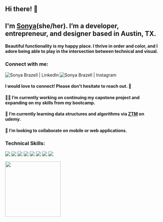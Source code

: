 ## Hi there! 👋

## I'm [Sonya](https://www.notion.so/sonyabrazell/sonya-brazell-9525abc3a7b94ea48699afa6eb019591)(she/her). I’m a developer, entrepreneur, and designer based in Austin, TX.

#### Beautiful functionality is my happy place. I thrive in order and color, and I adore being able to play in the intersection between technical and visual.</h3>

### Connect with me:
<a href="https://www.linkedin.com/in/sonyabrazell"><img align="left" src="https://img.shields.io/badge/LinkedIn-87ABCB?style=for-the-badge&logo=linkedin&logoColor=white" alt="Sonya Brazell | LinkedIn"/></a>
<a href="https://instagram.com/cozy.codes"><img align="left" src="https://img.shields.io/badge/Instagram-ED605C?style=for-the-badge&logo=instagram&logoColor=white" alt = "Sonya Brazell | Instagram"/></a>
<br/>
#### I would love to connect! Please don't hesitate to reach out. 🤎

#### 👩‍💻 I’m currently working on continuing my capstone project and expanding on my skills from my bootcamp.

#### 🌱 I’m currently learning data structures and algorithms via <a href="https://zerotomastery.io/">ZTM</a> on udemy.
  
#### 👯 I’m looking to collaborate on mobile or web applications.

### Technical Skills:
![](https://img.shields.io/badge/JavaScript-DD98C1?style=for-the-badge&logo=javascript&logoColor=white)
![](https://img.shields.io/badge/React-AC9FF2?style=for-the-badge&logo=react&logoColor=white)
![](https://img.shields.io/badge/C%23-FBAE40?style=for-the-badge&logo=c-sharp&logoColor=white)
![](https://img.shields.io/badge/Python-6C98BF?style=for-the-badge&logo=python&logoColor=white)
![](https://img.shields.io/badge/Django-7E4729?style=for-the-badge&logo=django&logoColor=white)
![](https://img.shields.io/badge/HTML-E59A9A?style=for-the-badge&logo=html5&logoColor=white)
![](https://img.shields.io/badge/CSS-BE6E02?&style=for-the-badge&logo=css3&logoColor=white)
![](https://img.shields.io/badge/MySQL-83854f?style=for-the-badge&logo=mysql&logoColor=white)

<img height="180em" src="https://github-readme-stats.vercel.app/api?username=sonyabrazell&show_icons=true&hide_border=true&&count_private=true&include_all_commits=true" />

